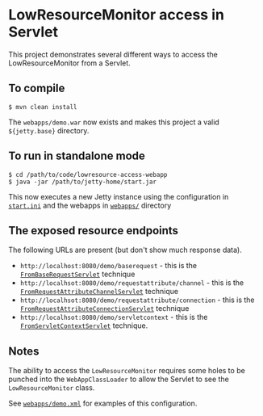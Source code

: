 # LowResourceMonitor access in Servlet

This project demonstrates several different ways to access the LowResourceMonitor from a Servlet.

## To compile

``` shell
$ mvn clean install
```

The `webapps/demo.war` now exists and makes this project a valid `${jetty.base}` directory.

## To run in standalone mode

``` shell
$ cd /path/to/code/lowresource-access-webapp
$ java -jar /path/to/jetty-home/start.jar 
```

This now executes a new Jetty instance using the configuration in [`start.ini`](start.ini) and
the webapps in [`webapps/`](webapps/) directory

## The exposed resource endpoints

The following URLs are present (but don't show much response data).

* `http://localhost:8080/demo/baserequest` - this is the [`FromBaseRequestServlet`](src/main/java/org/eclipse/jetty/demo/FromBaseRequestServlet.java) technique
* `http://localhsot:8080/demo/requestattribute/channel` - this is the [`FromRequestAttributeChannelServlet`](src/main/java/org/eclipse/jetty/demo/FromRequestAttributeChannelServlet.java) technique
* `http://localhsot:8080/demo/requestattribute/connection` - this is the [`FromRequestAttributeConnectionServlet`](src/main/java/org/eclipse/jetty/demo/FromRequestAttributeConnectionServlet.java) technique
* `http://localhsot:8080/demo/servletcontext` - this is the [`FromServletContextServlet`](src/main/java/org/eclipse/jetty/demo/FromServletContextServlet.java) technique.

## Notes

The ability to access the `LowResourceMonitor` requires some holes to be punched into the `WebAppClassLoader` to allow
the Servlet to see the `LowResourceMonitor` class.

See [`webapps/demo.xml`](webapps/demo.xml) for examples of this configuration.